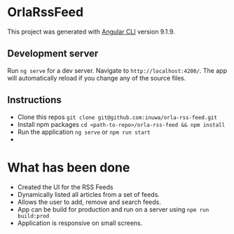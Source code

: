 # OrlaRssFeed

This project was generated with [Angular CLI](https://github.com/angular/angular-cli) version 9.1.9.

## Development server

Run `ng serve` for a dev server. Navigate to `http://localhost:4200/`. The app will automatically reload if you change any of the source files.

## Instructions

- Clone this repos `git clone git@github.com:inuwa/orla-rss-feed.git`
- Install npm packages `cd <path-to-repo>/orla-rss-feed && npm install`
- Run the application `ng serve` or `npm run start`
- 

# What has been done
- Created the UI for the RSS Feeds
- Dynamically listed all articles from a set of feeds. 
- Allows the user to add, remove and search feeds.
- App can be build for production and run on a server using `npm run build:prod`
- Application is responsive on small screens.
